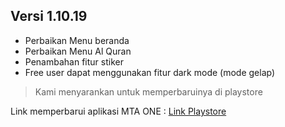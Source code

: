 ## **Versi 1.10.19**

- Perbaikan Menu beranda
- Perbaikan Menu Al Quran
- Penambahan fitur stiker
- Free user dapat menggunakan fitur dark mode (mode gelap) 
 
> Kami menyarankan untuk memperbaruinya di playstore
 
 Link memperbarui aplikasi MTA ONE : [Link Playstore](https://play.google.com/store/apps/details?id=com.flagodna.mtaoneversi2)
